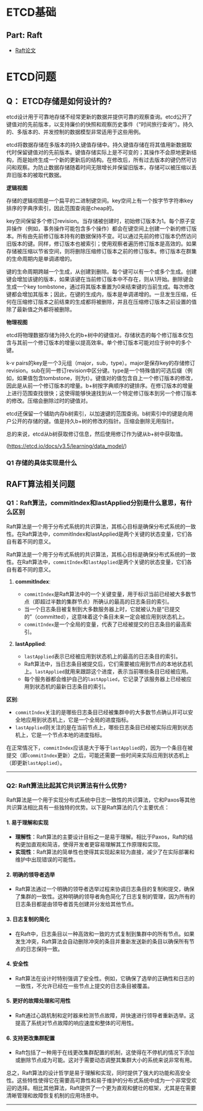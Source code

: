 # ETCD基础
## Part: Raft
- [Raft论文](https://github.com/maemual/raft-zh_cn/blob/master/raft-zh_cn.md)

# ETCD问题
## Q： ETCD存储是如何设计的?

etcd设计用于可靠地存储不经常更新的数据并提供可靠的观察查询。etcd公开了键值对的先前版本，以支持廉价的快照和观察历史事件（“时间旅行查询”）。持久的、多版本的、并发控制的数据模型非常适用于这些用例。

etcd将数据存储在多版本的持久键值存储中。持久键值存储在将其值用新数据取代时保留键值对的先前版本。键值存储实际上是不可变的；其操作不会原地更新结构，而是始终生成一个新的更新后的结构。在修改后，所有过去版本的键仍然可访问和观察。为防止数据存储随着时间无限增长并保留旧版本，存储可以被压缩以丢弃旧版本的被取代数据。

**逻辑视图**

存储的逻辑视图是一个扁平的二进制键空间。key空间上有一个按字节字符串key排序的字典序索引，因此范围查询是cheap的。

key空间保留多个修订revision。当存储被创建时，初始修订版本为1。每个原子变异操作（例如，事务操作可能包含多个操作）都会在键空间上创建一个新的修订版本。所有由先前修订版本持有的数据保持不变。可以通过先前的修订版本仍然访问旧版本的键。同样，修订版本也被索引；使用观察者遍历修订版本是高效的。如果存储被压缩以节省空间，则将删除压缩修订版本之前的修订版本。修订版本在群集的生命周期内是单调递增的。

键的生命周期跨越一个生成，从创建到删除。每个键可以有一个或多个生成。创建键会增加该键的版本，如果该键在当前修订版本中不存在，则从1开始。删除键会生成一个key tombstone，通过将其版本重置为0来结束键的当前生成。每次修改键都会增加其版本；因此，在键的生成内，版本是单调递增的。一旦发生压缩，任何在压缩修订版本之前结束的生成都将被删除，并且在压缩修订版本之前设置的值除了最新值之外都将被删除。

**物理视图**

etcd将物理数据存储为持久化的b+树中的键值对。存储状态的每个修订版本仅包含与其前一个修订版本的增量以提高效率。单个修订版本可能对应于树中的多个键。

k-v pairs的key是一个3元组（major，sub，type）。major是保存key的存储修订revision。sub在同一修订revision中区分键。type是一个特殊值的可选后缀（例如，如果值包含tombstone，则为t）。键值对的值包含自上一个修订版本的修改，因此是从前一个修订版本的增量。b+树按字典顺序的键排序。在修订版本的增量上进行范围查找很快；这使得能够快速找到从一个特定修订版本到另一个修订版本的修改。压缩会删除过时的键值对。

etcd还保留一个辅助内存b树索引，以加速键的范围查询。b树索引中的键是向用户公开的存储的键。值是持久b+树的修改的指针。压缩会删除无用指针。

总的来说，etcd从b树获取修订信息，然后使用修订作为键从b+树中获取值。

(https://etcd.io/docs/v3.5/learning/data_model/)
### Q1 存储的具体实现是什么

## RAFT算法相关问题
### Q1：Raft算法，commitIndex和lastApplied分别是什么意思，有什么区别
Raft算法是一个用于分布式系统的共识算法，其核心目标是确保分布式系统的一致性。在Raft算法中，commitIndex和lastApplied是两个关键的状态变量，它们各自有着不同的意义。

Raft算法是一个用于分布式系统的共识算法，其核心目标是确保分布式系统的一致性。在Raft算法中，`commitIndex`和`lastApplied`是两个关键的状态变量，它们各自有着不同的意义。

1. **commitIndex**:


	* `commitIndex`是Raft算法中的一个关键变量，用于标识当前已经被大多数节点（即超过半数的集群节点）所确认的最高的日志条目的索引。
	* 当一个日志条目被复制到大多数服务器上时，它就被认为是“已提交的”（committed），这意味着这个条目未来一定会被应用到状态机上。
	* `commitIndex`是一个全局的变量，代表了已经被提交的日志条目的最高索引。
2. **lastApplied**:


	* `lastApplied`表示已经被应用到状态机上的最高的日志条目的索引。
	* Raft算法中，当日志条目被提交后，它们需要被应用到节点的本地状态机上。`lastApplied`就用来跟踪这个进度，表示当前哪些条目已经被应用。
	* 每个服务器都会维护自己的`lastApplied`，它记录了该服务器上已经被应用到状态机的最新日志条目的索引。

**区别**:

* `commitIndex`关注的是哪些日志条目已经被集群中的大多数节点确认并可以安全地应用到状态机上，它是一个全局的进度指标。
* `lastApplied`则关注的是在当前节点上，哪些日志条目已经被实际应用到状态机上，它是一个节点本地的进度指标。

在正常情况下，`commitIndex`应该是大于等于`lastApplied`的，因为一个条目在被提交（即`commitIndex`更新）之后，可能还需要一些时间来实际应用到状态机上（即更新`lastApplied`）。

---
### Q2: Raft算法比起其它共识算法有什么优势?
Raft算法是一个用于实现分布式系统中日志一致性的共识算法，它和Paxos等其他共识算法相比具有一些独特的优势。以下是Raft算法的几个主要优点：

#### 1. **易于理解和实现**
   - **理解性**：Raft算法的主要设计目标之一是易于理解。相比于Paxos，Raft的结构更加直观和简洁，使得开发者更容易理解其工作原理和实现。
   - **实现性**：Raft算法的简单性也使得其实现起来较为直接，减少了在实际部署和维护中出现错误的可能性。

#### 2. **明确的领导者选举**
   - Raft算法通过一个明确的领导者选举过程来协调日志条目的复制和提交，确保了集群的一致性。这种明确的领导者角色简化了日志复制的管理，因为所有的日志条目都是由领导者首先创建并分发给其他节点。

#### 3. **日志复制的简化**
   - 在Raft中，日志条目以一种高效和一致的方式复制到集群中的所有节点。如果发生冲突，Raft算法会自动删除冲突的条目并重新发送新的条目以确保所有节点的日志保持一致。

#### 4. **安全性**
   - Raft算法在设计时特别强调了安全性。例如，它确保了选举的正确性和日志的一致性，不允许已经在一些节点上提交的日志条目被覆盖。

#### 5. **更好的故障处理和可用性**
   - Raft通过心跳机制和定时器来检测节点故障，并快速进行领导者重新选举。这提高了系统对节点故障的响应速度和整体的可用性。

#### 6. **支持更改集群配置**
   - Raft包括了一种用于在线更改集群配置的机制，这使得在不停机的情况下添加或删除节点成为可能。这对于需要动态调整其集群大小的系统来说非常有用。

总之，Raft算法的设计哲学是易于理解和实现，同时提供了强大的功能和高安全性。这些特性使得它在需要高可靠性和易于维护的分布式系统中成为一个非常受欢迎的选择。相比其他算法，Raft提供了一个更为直观和健壮的框架，尤其是在需要清晰管理和故障恢复机制的应用场景中。

---
